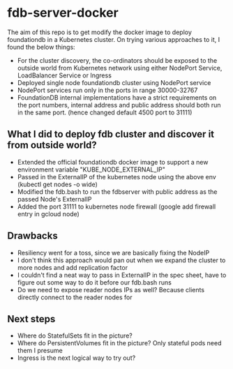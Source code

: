 # fdb-server-docker

The aim of this repo is to get modify the docker image to deploy foundationdb in a Kubernetes cluster.
On trying various approaches to it, I found the below things:
* For the cluster discovery, the co-ordinators should be exposed to the outside world from Kubernetes network using either NodePort Service, LoadBalancer Service or Ingress
* Deployed single node foundationdb cluster using NodePort service
* NodePort services run only in the ports in range 30000-32767
* FoundationDB internal implementations have a strict requirements on the port numbers, internal address and public address should both run in the same port. (hence changed default 4500 port to 31111)

## What I did to deploy fdb cluster and discover it from outside world?
* Extended the official foundationdb docker image to support a new environment variable "KUBE_NODE_EXTERNAL_IP" 
* Passed in the ExternalIP of the kubernetes node using the above env (kubectl get nodes -o wide)
* Modified the fdb.bash to run the fdbserver with public address as the passed Node's ExternalIP 
* Added the port 31111 to kubernetes node firewall (google add firewall entry in gcloud node)

## Drawbacks
* Resiliency went for a toss, since we are basically fixing the NodeIP
* I don't think this approach would pan out when we expand the cluster to more nodes and add replication factor
* I couldn't find a neat way to pass in ExternalIP in the spec sheet, have to figure out some way to do it before our fdb.bash runs
* Do we need to expose reader nodes IPs as well? Because clients directly connect to the reader nodes for 

## Next steps
* Where do StatefulSets fit in the picture?
* Where do PersistentVolumes fit in the picture? Only stateful pods need them I presume
* Ingress is the next logical way to try out?
